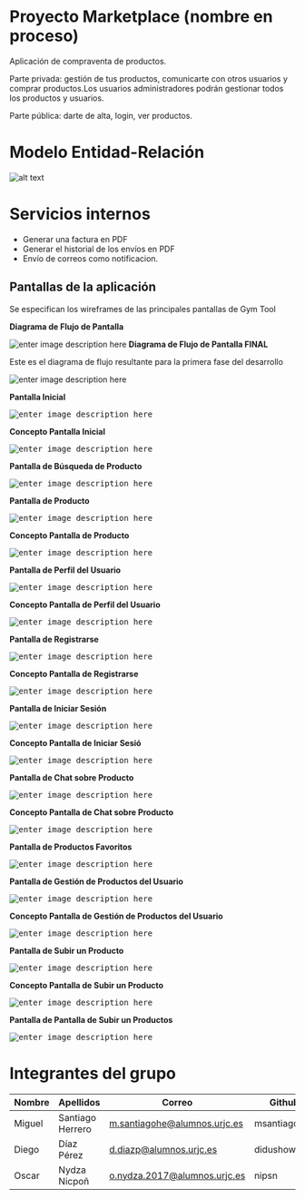 # Proyecto Marketplace (nombre en proceso)
Aplicación de compraventa de productos.

Parte privada: gestión de tus productos, comunicarte con otros usuarios y comprar productos.Los usuarios administradores podrán gestionar todos los productos y usuarios.

Parte pública: darte de alta, login, ver productos.

# Modelo Entidad-Relación
![alt text](modeloER.jpeg)

# Servicios internos 
- Generar una factura en PDF
- Generar el historial de los envíos en PDF
- Envío de correos como notificacion.

 ## Pantallas de la aplicación
Se especifican los wireframes de las principales pantallas de Gym Tool

**Diagrama de Flujo de Pantalla**

![enter image description here](Pantallas/FlujoPantallas.png)
**Diagrama de Flujo de Pantalla FINAL**

Este es el diagrama de flujo resultante para la primera fase del desarrollo

![enter image description here](Pantallasfinales/flujofinal.png)

**Pantalla Inicial**

<kbd>![enter image description here](Pantallas/Main.png)</kbd>

**Concepto Pantalla Inicial**

<kbd>![enter image description here](Pantallasfinales/vistaprincipal.png)</kbd>

**Pantalla de Búsqueda de Producto**

<kbd>![enter image description here](Pantallas/Search.png)</kbd>

**Pantalla de Producto**

<kbd>![enter image description here](Pantallas/Product.png)</kbd>

**Concepto Pantalla de Producto**

<kbd>![enter image description here](Pantallasfinales/vistaproducto.png)</kbd>

**Pantalla de Perfil del Usuario**

<kbd>![enter image description here](Pantallas/Profile.png)</kbd>

**Concepto Pantalla de Perfil del Usuario**

<kbd>![enter image description here](Pantallasfinales/vistausuario.png)</kbd>

**Pantalla de Registrarse**

<kbd>![enter image description here](Pantallas/SingUp.png)</kbd>

**Concepto Pantalla de Registrarse**

<kbd>![enter image description here](Pantallasfinales/vistaregistro.png)</kbd>

**Pantalla de Iniciar Sesión**

<kbd>![enter image description here](Pantallas/SingIn.png)</kbd>

**Concepto Pantalla de Iniciar Sesió**

<kbd>![enter image description here](Pantallasfinales/vistalogin.png)</kbd>

**Pantalla de Chat sobre Producto**

<kbd>![enter image description here](Pantallas/Chats.png)</kbd>

**Concepto Pantalla de Chat sobre Producto**

<kbd>![enter image description here](Pantallasfinales/vistachat.png)</kbd>

**Pantalla de Productos Favoritos**

<kbd>![enter image description here](Pantallas/Favorites.png)</kbd>

**Pantalla de Gestión de Productos del Usuario**

<kbd>![enter image description here](Pantallas/Products.png)</kbd>

**Concepto Pantalla de Gestión de Productos del Usuario**

<kbd>![enter image description here](Pantallasfinales/vistapedidosdeusuario.png)</kbd>

**Pantalla de Subir un Producto**

<kbd>![enter image description here](Pantallas/UploadProduct.png)</kbd>

**Concepto Pantalla de Subir un Producto**

<kbd>![enter image description here](Pantallas/UploadProduct.png)</kbd>

**Pantalla de Pantalla de Subir un Productos**

<kbd>![enter image description here](Pantallasfinales/vistasubirproducto.png)</kbd>

# Integrantes del grupo
Nombre | Apellidos | Correo | Github 
--- | --- | --- | --- 
Miguel | Santiago Herrero | m.santiagohe@alumnos.urjc.es | msantiagocsb
Diego | Díaz Pérez | d.diazp@alumnos.urjc.es | didushow
Oscar | Nydza Nicpoñ | o.nydza.2017@alumnos.urjc.es | nipsn
